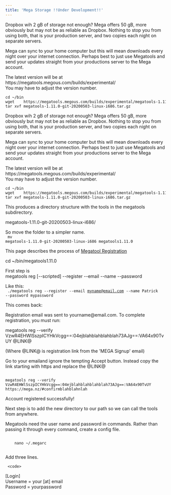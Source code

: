 ```yaml
---
title: 'Mega Storage !!Under Development!!'
---
```


 <p>   Dropbox wih 2 gB of storage not enough? Mega offers 50 gB, more obviously but may not be as reliable as Dropbox. Nothing to stop you from using both, that is your production server, and two copies each night on separate servers.</p>
<p>    Mega can sync to your home computer but this will mean downloads every night over your internet connection. Perhaps best to just use Megatools and send your updates straight from your productions server to the Mega account.</p>
<p>The latest version will be at https://megatools.megous.com/builds/experimental/<br>
You may have to adjust the version number.</p>
<code><pre>
cd ~/bin
wget    https://megatools.megous.com/builds/experimental/megatools-1.11.0-git-20200503-linux-i686.tar.gz
tar xvf megatools-1.11.0-git-20200503-linux-i686.tar.gz
</pre></code>

 <p>   Dropbox wih 2 gB of storage not enough? Mega offers 50 gB, more obviously but may not be as reliable as Dropbox. Nothing to stop you from using both, that is your production server, and two copies each night on separate servers.</p>
<p>    Mega can sync to your home computer but this will mean downloads every night over your internet connection. Perhaps best to just use Megatools and send your updates straight from your productions server to the Mega account.</p>
<p>The latest version will be at https://megatools.megous.com/builds/experimental/<br>
You may have to adjust the version number.</p>
<code><pre>
cd ~/bin
wget    https://megatools.megous.com/builds/experimental/megatools-1.11.0-git-20200503-linux-i686.tar.gz
tar xvf megatools-1.11.0-git-20200503-linux-i686.tar.gz
</pre></code>

<p>This produces a directory structure with the tools in the megatools subdirectory.</p>

<p>megatools-1.11.0-git-20200503-linux-i686/<br>
</p>

 
So move the folder to a simpler name.<br>
 <code>
 mv megatools-1.11.0-git-20200503-linux-i686 megatools1.11.0
</code>                                                
                                                
<p>
This page describes the process of <a href="https://megatools.megous.com/man/megatools-reg.html">Megatool Registration</a>
</p>

cd ~/bin/megatools1.11.0

First step is<br>
megatools reg [--scripted] --register --email <email> --name <realname> --password <password><br>

Like this:<br>
<code>
./megatools reg  --register --email myname@email.com --name Patrick --password mypassword
</code>   
    
This comes back:<br>
    
<p>
Registration email was sent to yourname@email.com. To complete registration, you must run:<br>

  megatools reg --verify VzwR4EHWlSszpICYHkVcgg==:04ejblahblahblahblah73AJg==:VA64x90TvUY @LINK@<br>

(Where @LINK@ is registration link from the 'MEGA Signup' email)<br>
<p>
Go to your emailand ignore the tempting Accept button. Instead copy the link starting with https and replace the @LINK@</p>

<code>      
megatools reg --verify VzwR4EHWlSszpICYHkVcgg==:04ejblahblahblahblah73AJg==:VA64x90TvUY https://mega.nz/#confirmblahblahnlah
</code>     
    <p>
        Account registered successfully!
    </p>
<p>
Next step is to add the new directory to our path so we can call the tools from anywhere.
</p>  
<p>
Megatools need the user name and password in commands. Rather than passing it through every comnand, create a config file.
    </p>
    
<code>
    nano ~/.megarc
 </code>  
    
Add three lines.  <br>
 
     <code> 
[Login]<br>
Username = your [at] email<br>
Password = yourpassword<br>
  </code>    
    




